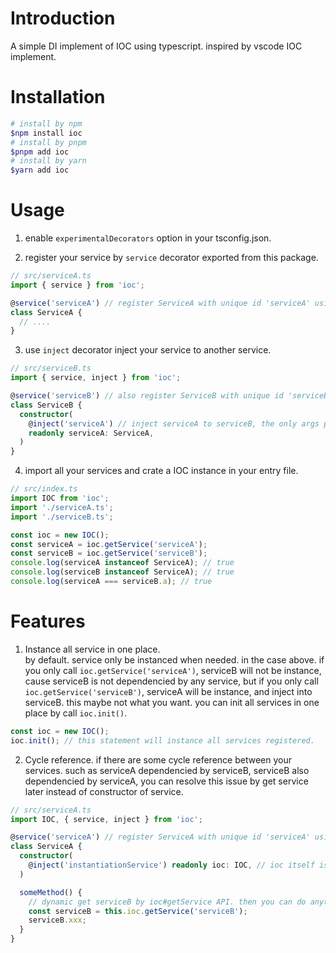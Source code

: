 
# Introduction

A simple DI implement of IOC using typescript. inspired by vscode IOC implement.

# Installation

```bash
# install by npm
$npm install ioc
# install by pnpm
$pnpm add ioc
# install by yarn
$yarn add ioc
```

# Usage

1. enable `experimentalDecorators` option in your tsconfig.json.

2. register your service by `service` decorator exported from this package.

```typescript
// src/serviceA.ts
import { service } from 'ioc';

@service('serviceA') // register ServiceA with unique id 'serviceA' using service decorator exported by ioc.
class ServiceA {
  // ....
}
```

3. use `inject` decorator inject your service to another service.

```typescript
// src/serviceB.ts
import { service, inject } from 'ioc';

@service('serviceB') // also register ServiceB with unique id 'serviceB'
class ServiceB {
  constructor(
    @inject('serviceA') // inject serviceA to serviceB, the only args passed to inject is the service unique id.
    readonly serviceA: ServiceA,
  )
}
```

4. import all your services and crate a IOC instance in your entry file.

```typescript
// src/index.ts
import IOC from 'ioc';
import './serviceA.ts';
import './serviceB.ts';

const ioc = new IOC();
const serviceA = ioc.getService('serviceA');
const serviceB = ioc.getService('serviceB');
console.log(serviceA instanceof ServiceA); // true
console.log(serviceB instanceof ServiceA); // true
console.log(serviceA === serviceB.a); // true
```

# Features

1. Instance all service in one place.  
by default. service only be instanced when needed. in the case above. if you only call `ioc.getService('serviceA')`, serviceB will not be instance, cause serviceB is not dependencied by any service, but if you only call `ioc.getService('serviceB')`, serviceA will be instance, and inject into serviceB. this maybe not what you want. you can init all services in one place by call `ioc.init()`.

```typescript
const ioc = new IOC();
ioc.init(); // this statement will instance all services registered.
```

2. Cycle reference.
if there are some cycle reference between your services. such as serviceA dependencied by serviceB, serviceB also dependencied by serviceA, you can resolve this issue by get service later instead of constructor of service.

``` typescript
// src/serviceA.ts
import IOC, { service, inject } from 'ioc';

@service('serviceA') // register ServiceA with unique id 'serviceA' using service decorator exported by ioc.
class ServiceA {
  constructor(
    @inject('instantiationService') readonly ioc: IOC, // ioc itself is also a service can be injected.
  )

  someMethod() {
    // dynamic get serviceB by ioc#getService API. then you can do anything what serviceB can do.
    const serviceB = this.ioc.getService('serviceB');
    serviceB.xxx;
  }
}
```
